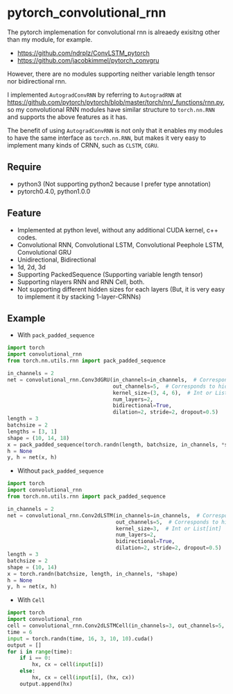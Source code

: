 # pytorch_convolutional_rnn

The pytorch implemenation for convolutional rnn is alreaedy exisitng other than my module, for example.

- https://github.com/ndrplz/ConvLSTM_pytorch
- https://github.com/jacobkimmel/pytorch_convgru

However, there are no modules supporting neither variable length tensor nor bidirectional rnn.

I implemented ``AutogradConvRNN`` by referring to ``AutogradRNN`` at https://github.com/pytorch/pytorch/blob/master/torch/nn/_functions/rnn.py, so my convolutional RNN modules have similar structure to ``torch.nn.RNN`` and supports the above features as it has.

The benefit of using ``AutogradConvRNN`` is not only that it enables my modules to have the same interface as ``torch.nn.RNN``, but makes it very easy to implement many kinds of CRNN, such as ``CLSTM``, ``CGRU``.

## Require
- python3 (Not supporting python2 because I prefer type annotation)
- pytorch0.4.0, python1.0.0

## Feature
- Implemented at python level, without any additional CUDA kernel, c++ codes.
- Convolutional RNN, Convolutional LSTM, Convolutional Peephole LSTM, Convolutional GRU
- Unidirectional, Bidirectional
- 1d, 2d, 3d
- Supporting PackedSequence (Supporting variable length tensor)
- Supporting nlayers RNN and RNN Cell, both.
- Not supporting different hidden sizes for each layers (But, it is very easy to implement it by stacking 1-layer-CRNNs)

## Example
- With `pack_padded_sequence`
```python
import torch
import convolutional_rnn
from torch.nn.utils.rnn import pack_padded_sequence

in_channels = 2
net = convolutional_rnn.Conv3dGRU(in_channels=in_channels,  # Corresponds to input size
                                  out_channels=5,  # Corresponds to hidden size
                                  kernel_size=(3, 4, 6),  # Int or List[int]
                                  num_layers=2,
                                  bidirectional=True,
                                  dilation=2, stride=2, dropout=0.5)
length = 3
batchsize = 2
lengths = [3, 1]
shape = (10, 14, 18)
x = pack_padded_sequence(torch.randn(length, batchsize, in_channels, *shape), lengths, batch_first=False)
h = None
y, h = net(x, h)
```

- Without `pack_padded_sequence`
```python
import torch
import convolutional_rnn
from torch.nn.utils.rnn import pack_padded_sequence

in_channels = 2
net = convolutional_rnn.Conv2dLSTM(in_channels=in_channels,  # Corresponds to input size
                                   out_channels=5,  # Corresponds to hidden size
                                   kernel_size=3,  # Int or List[int]
                                   num_layers=2,
                                   bidirectional=True,
                                   dilation=2, stride=2, dropout=0.5)
length = 3
batchsize = 2
shape = (10, 14)
x = torch.randn(batchsize, length, in_channels, *shape)
h = None
y, h = net(x, h)
```

- With `Cell`
```python
import torch
import convolutional_rnn
cell = convolutional_rnn.Conv2dLSTMCell(in_channels=3, out_channels=5, kernel_size=3).cuda()
time = 6
input = torch.randn(time, 16, 3, 10, 10).cuda()
output = []
for i in range(time):
    if i == 0:
        hx, cx = cell(input[i])
    else:
        hx, cx = cell(input[i], (hx, cx))
    output.append(hx)

```

